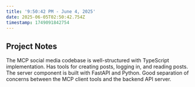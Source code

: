 ```yaml
---
title: '9:50:42 PM - June 4, 2025'
date: 2025-06-05T02:50:42.754Z
timestamp: 1749091842754
---
```


## Project Notes

The MCP social media codebase is well-structured with TypeScript implementation. Has tools for creating posts, logging in, and reading posts. The server component is built with FastAPI and Python. Good separation of concerns between the MCP client tools and the backend API server.
